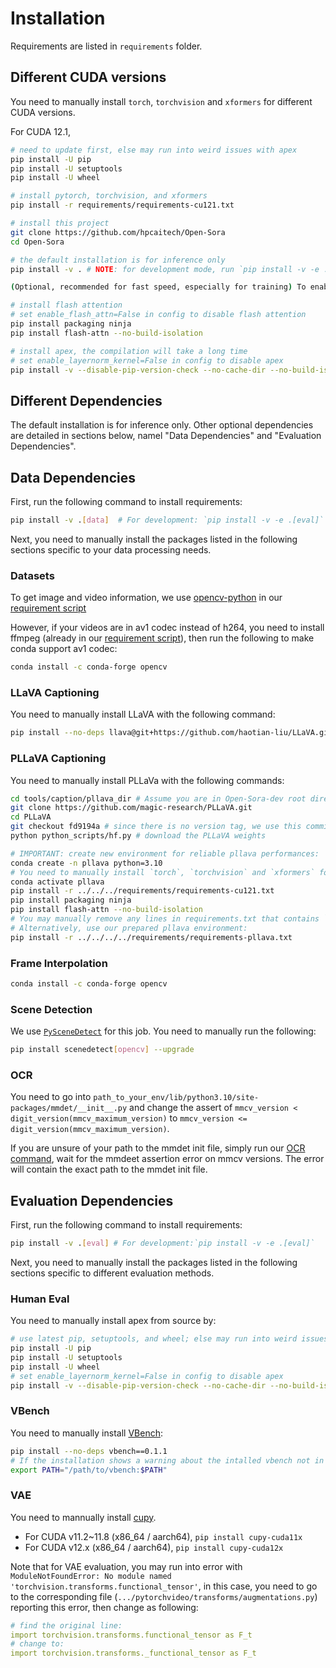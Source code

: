 # Installation

Requirements are listed in `requirements` folder.

## Different CUDA versions

You need to manually install `torch`, `torchvision` and `xformers` for different CUDA versions.

For CUDA 12.1,
```bash
# need to update first, else may run into weird issues with apex
pip install -U pip
pip install -U setuptools
pip install -U wheel

# install pytorch, torchvision, and xformers
pip install -r requirements/requirements-cu121.txt

# install this project
git clone https://github.com/hpcaitech/Open-Sora
cd Open-Sora

# the default installation is for inference only
pip install -v . # NOTE: for development mode, run `pip install -v -e .`

(Optional, recommended for fast speed, especially for training) To enable `layernorm_kernel` and `flash_attn`, you need to install `apex` and `flash-attn` with the following commands.

# install flash attention
# set enable_flash_attn=False in config to disable flash attention
pip install packaging ninja
pip install flash-attn --no-build-isolation

# install apex, the compilation will take a long time
# set enable_layernorm_kernel=False in config to disable apex
pip install -v --disable-pip-version-check --no-cache-dir --no-build-isolation --config-settings "--build-option=--cpp_ext" --config-settings "--build-option=--cuda_ext" git+https://github.com/NVIDIA/apex.git
```

## Different Dependencies

The default installation is for inference only. Other optional dependencies are detailed in sections below, namel "Data Dependencies" and "Evaluation Dependencies".

<!-- ```bash
pip install -v .[data]  # for data preprocessing, still need to manually install some packages detailed in sections below
pip install -v .[eval]  # for evaluation, still need to manually install some packages detailed in sections below

# Note: if in development mode, use the following commands instead:
pip install -v -e .[data]
pip install -v -e .[eval]
``` -->


## Data Dependencies

First, run the following command to install requirements:
```bash
pip install -v .[data]  # For development: `pip install -v -e .[eval]`
```
Next, you need to manually install the packages listed in the following sections specific to your data processing needs.

### Datasets
To get image and video information, we use [opencv-python](https://github.com/opencv/opencv-python) in our [requirement script](../requirements/requirements-data.txt)

However, if your videos are in av1 codec instead of h264, you need to install ffmpeg (already in our [requirement script](../requirements/requirements-data.txt)), then run the following to make conda support av1 codec:
```bash
conda install -c conda-forge opencv
```

### LLaVA Captioning
You need to manually install LLaVA with the following command:
```bash
pip install --no-deps llava@git+https://github.com/haotian-liu/LLaVA.git@v1.2.2.post1
```

### PLLaVA Captioning

You need to manually install PLLaVa with the following commands:
```bash
cd tools/caption/pllava_dir # Assume you are in Open-Sora-dev root directory
git clone https://github.com/magic-research/PLLaVA.git
cd PLLaVA
git checkout fd9194a # since there is no version tag, we use this commit
python python_scripts/hf.py # download the PLLaVA weights

# IMPORTANT: create new environment for reliable pllava performances:
conda create -n pllava python=3.10
# You need to manually install `torch`, `torchvision` and `xformers` for different CUDA versions, the following works for CUDA 12.1:
conda activate pllava
pip install -r ../../../requirements/requirements-cu121.txt
pip install packaging ninja
pip install flash-attn --no-build-isolation
# You may manually remove any lines in requirements.txt that contains `cu11`, then run `pip install -r requirements.txt`
# Alternatively, use our prepared pllava environment:
pip install -r ../../../../requirements/requirements-pllava.txt
```


### Frame Interpolation
```bash
conda install -c conda-forge opencv
```

### Scene Detection
We use [`PySceneDetect`](https://github.com/Breakthrough/PySceneDetect) for this job. You need to manually run the following:
```bash
pip install scenedetect[opencv] --upgrade
```

### OCR

You need to go into `path_to_your_env/lib/python3.10/site-packages/mmdet/__init__.py`
and change the assert of `mmcv_version < digit_version(mmcv_maximum_version)` to `mmcv_version <= digit_version(mmcv_maximum_version)`.

If you are unsure of your path to the mmdet init file, simply run our [OCR command](../tools/scoring/README.md), wait for the mmdeet assertion error on mmcv versions.
The error will contain the exact path to the mmdet init file.


<!-- We need to manualy create new environment for torch==2.0.1 in order to install [MMOCR](https://mmocr.readthedocs.io/en/dev-1.x/get_started/install.html).
This is because the current latest MMOCR version (1.0.1) is not compatible with higher versions of mmcv that work with higher torch versions.

```bash
conda create -n ocr python=3.8
conda activate ocr
nvcc --version # Check that you have CUDA 11.8 or 11.7, if not install CUDA first
pip install torch==2.0.1 torchvision==0.15.2 --index-url https://download.pytorch.org/whl/cu118
pip install packaging==24.0
pip install openmim==0.3.9
mim install mmengine==0.10.4
mim install mmcv==2.0.1
mim install mmdet==3.1.0
mim install mmocr==1.0.1
pip install colossalai==0.3.6

# install apex
pip install -U pip
pip install -U wheel
pip install setuptools==60.2.0
pip install -v --disable-pip-version-check --no-cache-dir --no-build-isolation --config-settings "--build-option=--cpp_ext" --config-settings "--build-option=--cuda_ext" git+https://github.com/NVIDIA/apex.git
``` -->



## Evaluation Dependencies

First, run the following command to install requirements:
```bash
pip install -v .[eval] # For development:`pip install -v -e .[eval]`
```
Next, you need to manually install the packages listed in the following sections specific to different evaluation methods.

### Human Eval

You need to manually install apex from source by:
```bash
# use latest pip, setuptools, and wheel; else may run into weird issues with apex
pip install -U pip
pip install -U setuptools
pip install -U wheel
# set enable_layernorm_kernel=False in config to disable apex
pip install -v --disable-pip-version-check --no-cache-dir --no-build-isolation --config-settings "--build-option=--cpp_ext" --config-settings "--build-option=--cuda_ext" git+https://github.com/NVIDIA/apex.git

```

### VBench
You need to manually install [VBench](https://github.com/Vchitect/VBench):
```bash
pip install --no-deps vbench==0.1.1
# If the installation shows a warning about the intalled vbench not in PATH, you need to add it by:
export PATH="/path/to/vbench:$PATH"
```


### VAE

You need to mannually install [cupy](https://docs.cupy.dev/en/stable/install.html).
* For CUDA v11.2~11.8 (x86_64 / aarch64), `pip install cupy-cuda11x`
* For CUDA v12.x (x86_64 / aarch64), `pip install cupy-cuda12x`

Note that for VAE evaluation, you may run into error with `ModuleNotFoundError: No module named 'torchvision.transforms.functional_tensor'`, in this case, you need to go to the corresponding file (`.../pytorchvideo/transforms/augmentations.py`) reporting this error, then change as following:
```yaml
# find the original line:
import torchvision.transforms.functional_tensor as F_t
# change to:
import torchvision.transforms._functional_tensor as F_t
```
